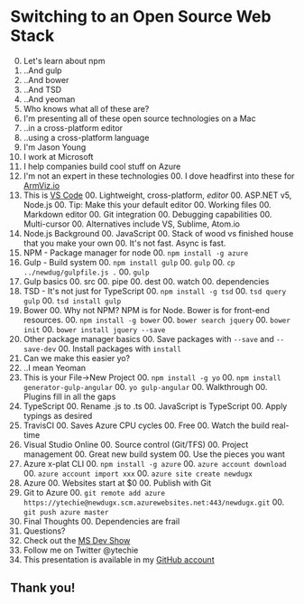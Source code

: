 # Switching to an Open Source Web Stack

0. Let's learn about npm
0. ..And gulp
0. ..And bower
0. ..And TSD
0. ..And yeoman
0. Who knows what all of these are?
0. I'm presenting all of these open source technologies on a Mac
0. ..in a cross-platform editor
0. ..using a cross-platform language
0. I'm Jason Young
0. I work at Microsoft
0. I help companies build cool stuff on Azure
0. I'm not an expert in these technologies
	00. I dove headfirst into these for [ArmViz.io](http://armviz.io)
0. This is [VS Code](https://code.visualstudio.com/)
	00. Lightweight, cross-platform, *editor*
	00. ASP.NET v5, Node.js
	00. Tip: Make this your default editor
	00. Working files
	00. Markdown editor
	00. Git integration
	00. Debugging capabilities
	00. Multi-cursor
	00. Alternatives include VS, Sublime, Atom.io
0. Node.js Background
	00. JavaScript
	00. Stack of wood vs finished house that you make your own
	00. It's not fast. Async is fast.
0. NPM - Package manager for node
	00. `npm install -g azure`
0. Gulp - Build system
    00. `npm install gulp`
	00. `gulp`
    00. `cp ../newdug/gulpfile.js .`
	00. `gulp`
0. Gulp basics
	00. src
	00. pipe
	00. dest
	00. watch
	00. dependencies
0. TSD - It's not just for TypeScript
	00. `npm install -g tsd`
	00. `tsd query gulp`
	00. `tsd install gulp`
0. Bower
	00. Why not NPM? NPM is for Node. Bower is for front-end resources.
	00. `npm install -g bower`
	00. `bower search jquery`
	00. `bower init`
	00. `bower install jquery --save`
0. Other package manager basics
	00. Save packages with `--save` and `--save-dev`
	00. Install packages with `install`
0. Can we make this easier yo?
0. ..I mean Yeoman
0. This is your File->New Project
	00. `npm install -g yo`
	00. `npm install generator-gulp-angular`
	00. `yo gulp-angular`
	00. Walkthrough
	00. Plugins fill in all the gaps
0. TypeScript
	00. Rename .js to .ts
	00. JavaScript is TypeScript
	00. Apply typings as desired
0. TravisCI
	00. Saves Azure CPU cycles
	00. Free
	00. Watch the build real-time
0. Visual Studio Online
	00. Source control (Git/TFS)
	00. Project management
	00. Great new build system
	00. Use the pieces you want
0. Azure x-plat CLI
	00. `npm install -g azure`
	00. `azure account download`
	00. `azure account import xxx`
	00. `azure site create newdugx`
0. Azure
	00. Websites start at $0
	00. Publish with Git
0. Git to Azure
	00. `git remote add azure https://ytechie@newdugx.scm.azurewebsites.net:443/newdugx.git`
	00. `git push azure master`
0. Final Thoughts
	00. Dependencies are frail
0. Questions?
0. Check out the [MS Dev Show](http://msdevshow.com)
0. Follow me on Twitter @ytechie
0. This presentation is available in my [GitHub account](https://github.com/ytechie)

## Thank you!